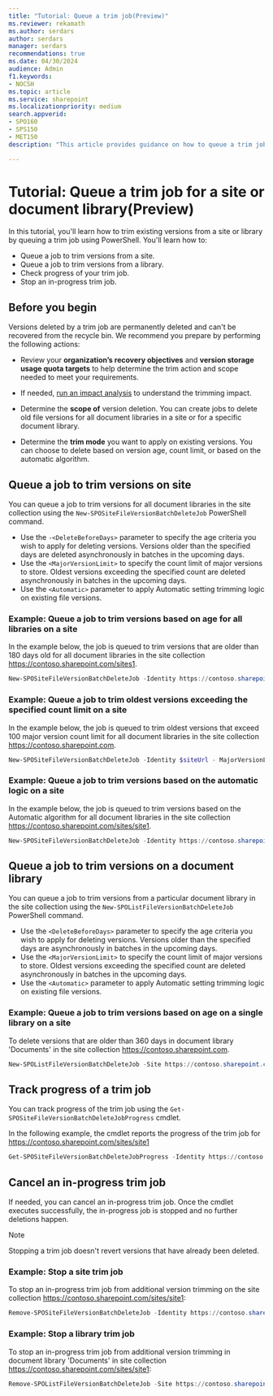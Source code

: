 ```yaml
---
title: "Tutorial: Queue a trim job(Preview)"
ms.reviewer: rekamath
ms.author: serdars
author: serdars
manager: serdars
recommendations: true
ms.date: 04/30/2024
audience: Admin
f1.keywords:
- NOCSH
ms.topic: article
ms.service: sharepoint
ms.localizationpriority: medium
search.appverid:
- SPO160
- SPS150
- MET150
description: "This article provides guidance on how to queue a trim job for a site or document library."

---
```


# Tutorial: Queue a trim job for a site or document library(Preview)

In this tutorial, you'll learn how to trim existing versions from a site or library by queuing a trim job using PowerShell. You'll learn how to:

- Queue a job to trim versions from a site.
- Queue a job to trim versions from a library.
- Check progress of your trim job.
- Stop an in-progress trim job.


## Before you begin

Versions deleted by a trim job are permanently deleted and can't be recovered from the recycle bin. We recommend you prepare by performing the following actions: 
- Review your **organization’s recovery objectives** and **version storage usage quota targets** to help determine the trim action and scope needed to meet your requirements.
 
- If needed, [run an impact analysis](tutorial-run-what-if-analysis.md) to understand the trimming impact.
- Determine the **scope of** version deletion. You can create jobs to delete old file versions for all document libraries in a site or for a specific document library.  
- Determine the **trim mode** you want to apply on existing versions. You can choose to delete based on version age, count limit, or based on the automatic algorithm.


## Queue a job to trim versions on site

You can queue a job to trim versions for all document libraries in the site collection using the `New-SPOSiteFileVersionBatchDeleteJob` PowerShell command. 
- Use the `-<DeleteBeforeDays>` parameter to specify the age criteria you wish to apply for deleting versions. Versions older than the specified days are deleted asynchronously in batches in the upcoming days. 
- Use the `<MajorVersionLimit>` to specify the count limit of major versions to store. Oldest versions exceeding the specified count are deleted asynchronously in batches in the upcoming days. 
- Use the `<Automatic>` parameter to apply Automatic setting trimming logic on existing file versions. 


### Example: Queue a job to trim versions based on age for all libraries on a site

In the example below, the job is queued to trim versions that are older than 180 days old for all document libraries in the site collection https://contoso.sharepoint.com/sites1.

```PowerShell
New-SPOSiteFileVersionBatchDeleteJob -Identity https://contoso.sharepoint.com/sites/site1 -DeleteBeforeDays 360 
```

### Example: Queue a job to trim oldest versions exceeding the specified count limit on a site

In the example below, the job is queued to trim oldest versions that exceed 100 major version count limit for all document libraries in the site collection https://contoso.sharepoint.com.  

```PowerShell
New-SPOSiteFileVersionBatchDeleteJob -Identity $siteUrl - MajorVersionLimit 100
```
### Example: Queue a job to trim versions based on the automatic logic on a site

In the example below, the job is queued to trim versions based on the Automatic algorithm for all document libraries in the site collection https://contoso.sharepoint.com/sites/site1.  

```PowerShell
New-SPOSiteFileVersionBatchDeleteJob -Identity https://contoso.sharepoint.com/sites/site1 -Automatic 
```

## Queue a job to trim versions on a document library

You can queue a job to trim versions from a particular document library in the site collection using the `New-SPOListFileVersionBatchDeleteJob` PowerShell command. 
- Use the `<DeleteBeforeDays>` parameter to specify the age criteria you wish to apply for deleting versions. Versions older than the specified days are asynchronously in batches in the upcoming days. 
- Use the `<MajorVersionLimit>` to specify the count limit of major versions to store. Oldest versions exceeding the specified count are deleted asynchronously in batches in the upcoming days. 
- Use the `<Automatic>` parameter to apply Automatic setting trimming logic on existing file versions. 


### Example: Queue a job to trim versions based on age on a single library on a site

To delete versions that are older than 360 days in document library 'Documents' in the site collection https://contoso.sharepoint.com.

```PowerShell
New-SPOListFileVersionBatchDeleteJob -Site https://contoso.sharepoint.com/sites/site1 -List "Documents" -DeleteBeforeDays 360 
```

## Track progress of a trim job

You can track progress of the trim job using the `Get-SPOSiteFileVersionBatchDeleteJobProgress` cmdlet.

In the following example, the cmdlet reports the progress of the trim job for https://contoso.sharepoint.com/sites/site1

```PowerShell
Get-SPOSiteFileVersionBatchDeleteJobProgress -Identity https://contoso.sharepoint.com/sites/site1
```

## Cancel an in-progress trim job

If needed, you can cancel an in-progress trim job. Once the cmdlet executes successfully, the in-progress job is stopped and no further deletions happen. 

> [!NOTE]
> Stopping a trim job doesn't revert versions that have already been deleted.

### Example: Stop a site trim job

To stop an in-progress trim job from additional version trimming on the site collection https://contoso.sharepoint.com/sites/site1:

```PowerShell
Remove-SPOSiteFileVersionBatchDeleteJob -Identity https://contoso.sharepoint.com/sites/site1
```

### Example: Stop a library trim job

To stop an in-progress trim job from additional version trimming in document library 'Documents' in site collection https://contoso.sharepoint.com/sites/site1:

```PowerShell
Remove-SPOListFileVersionBatchDeleteJob -Site https://contoso.sharepoint.com/sites/site1 -List "Documents"
```

